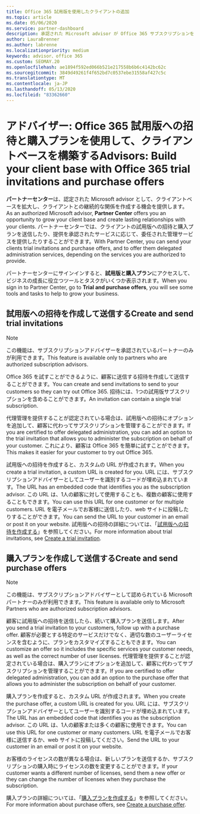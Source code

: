 ```yaml
---
title: Office 365 試用版を使用したクライアントの追加
ms.topic: article
ms.date: 05/06/2020
ms.service: partner-dashboard
description: 承認された Microsoft advisor が Office 365 サブスクリプションを拡張する方法について説明します。 Office 365 試用版への招待および購入プランを作成してクライアントに送信します。
author: LauraBrenner
ms.author: labrenne
ms.localizationpriority: medium
keywords: advisor、office 365
ms.custom: SEOMAY.20
ms.openlocfilehash: ae1894f592ed066b521e217558b6b6c4142bc62c
ms.sourcegitcommit: 3849d49261f4f652bd7c0537ebe31558af427c5c
ms.translationtype: MT
ms.contentlocale: ja-JP
ms.lasthandoff: 05/13/2020
ms.locfileid: "83362660"
---
```

# <a name="advisors-build-your-client-base-with-office-365-trial-invitations-and-purchase-offers"></a><span data-ttu-id="4147f-105">アドバイザー: Office 365 試用版への招待と購入プランを使用して、クライアントベースを構築する</span><span class="sxs-lookup"><span data-stu-id="4147f-105">Advisors: Build your client base with Office 365 trial invitations and purchase offers</span></span>

<span data-ttu-id="4147f-106">**パートナーセンター**は、認定された Microsoft advisor として、クライアントベースを拡大し、クライアントとの継続的な関係を作成する機会を提供します。</span><span class="sxs-lookup"><span data-stu-id="4147f-106">As an authorized Microsoft advisor, **Partner Center** offers you an opportunity to grow your client base and create lasting relationships with your clients.</span></span> <span data-ttu-id="4147f-107">パートナーセンターでは、クライアントの試用版への招待と購入プランを送信したり、提供を承認されたサービスに応じて、委任された管理サービスを提供したりすることができます。</span><span class="sxs-lookup"><span data-stu-id="4147f-107">With Partner Center, you can send your clients trial invitations and purchase offers, and to offer them delegated administration services, depending on the services you are authorized to provide.</span></span>

<span data-ttu-id="4147f-108">パートナーセンターにサインインすると、**試用版と購入プラン**にアクセスして、ビジネスの成長に役立つツールとタスクがいくつか表示されます。</span><span class="sxs-lookup"><span data-stu-id="4147f-108">When you sign in to Partner Center, go to **Trial and purchase offers**, you will see some tools and tasks to help to grow your business.</span></span>

## <a name="create-and-send-trial-invitations"></a><span data-ttu-id="4147f-109">試用版への招待を作成して送信する</span><span class="sxs-lookup"><span data-stu-id="4147f-109">Create and send trial invitations</span></span>

> [!NOTE]
> <span data-ttu-id="4147f-110">この機能は、サブスクリプションアドバイザーを承認されているパートナーのみが利用できます。</span><span class="sxs-lookup"><span data-stu-id="4147f-110">This feature is available only to partners who are authorized subscription advisors.</span></span>

<span data-ttu-id="4147f-111">Office 365 を試すことができるように、顧客に送信する招待を作成して送信することができます。</span><span class="sxs-lookup"><span data-stu-id="4147f-111">You can create and send invitations to send to your customers so they can try out Office 365.</span></span> <span data-ttu-id="4147f-112">招待には、1つの試用版サブスクリプションを含めることができます。</span><span class="sxs-lookup"><span data-stu-id="4147f-112">An invitation can contain a single trial subscription.</span></span>

<span data-ttu-id="4147f-113">代理管理を提供することが認定されている場合は、試用版への招待にオプションを追加して、顧客に代わってサブスクリプションを管理することができます。</span><span class="sxs-lookup"><span data-stu-id="4147f-113">If you are certified to offer delegated administration, you can add an option to the trial invitation that allows you to administer the subscription on behalf of your customer.</span></span> <span data-ttu-id="4147f-114">これにより、顧客は Office 365 を簡単に試すことができます。</span><span class="sxs-lookup"><span data-stu-id="4147f-114">This makes it easier for your customer to try out Office 365.</span></span>

<span data-ttu-id="4147f-115">試用版への招待を作成すると、カスタムの URL が作成されます。</span><span class="sxs-lookup"><span data-stu-id="4147f-115">When you create a trial invitation, a custom URL is created for you.</span></span> <span data-ttu-id="4147f-116">URL には、サブスクリプションアドバイザーとしてユーザーを識別するコードが埋め込まれています。</span><span class="sxs-lookup"><span data-stu-id="4147f-116">The URL has an embedded code that identifies you as the subscription advisor.</span></span> <span data-ttu-id="4147f-117">この URL は、1人の顧客に対して使用することも、複数の顧客に使用することもできます。</span><span class="sxs-lookup"><span data-stu-id="4147f-117">You can use this URL for one customer or for multiple customers.</span></span> <span data-ttu-id="4147f-118">URL を電子メールでお客様に送信したり、web サイトに投稿したりすることができます。</span><span class="sxs-lookup"><span data-stu-id="4147f-118">You can send the URL to your customer in an email or post it on your website.</span></span>
<span data-ttu-id="4147f-119">試用版への招待の詳細については、「[試用版への招待を作成する](advisors-create-a-trial-invitation.md)」を参照してください。</span><span class="sxs-lookup"><span data-stu-id="4147f-119">For more information about trial invitations, see [Create a trial invitation](advisors-create-a-trial-invitation.md).</span></span>

## <a name="create-and-send-purchase-offers"></a><span data-ttu-id="4147f-120">購入プランを作成して送信する</span><span class="sxs-lookup"><span data-stu-id="4147f-120">Create and send purchase offers</span></span>

> [!NOTE]
> <span data-ttu-id="4147f-121">この機能は、サブスクリプションアドバイザーとして認められている Microsoft パートナーのみが利用できます。</span><span class="sxs-lookup"><span data-stu-id="4147f-121">This feature is available only to Microsoft Partners who are authorized subscription advisors.</span></span>

<span data-ttu-id="4147f-122">顧客に試用版への招待を送信したら、続いて購入プランを送信します。</span><span class="sxs-lookup"><span data-stu-id="4147f-122">After you send a trial invitation to your customers, follow up with a purchase offer.</span></span> <span data-ttu-id="4147f-123">顧客が必要とする特定のサービスだけでなく、適切な数のユーザーライセンスを含むように、プランをカスタマイズすることもできます。</span><span class="sxs-lookup"><span data-stu-id="4147f-123">You can customize an offer so it includes the specific services your customer needs, as well as the correct number of user licenses.</span></span> <span data-ttu-id="4147f-124">代理管理を提供することが認定されている場合は、購入プランにオプションを追加して、顧客に代わってサブスクリプションを管理することができます。</span><span class="sxs-lookup"><span data-stu-id="4147f-124">If you are certified to offer delegated administration, you can add an option to the purchase offer that allows you to administer the subscription on behalf of your customer.</span></span>

<span data-ttu-id="4147f-125">購入プランを作成すると、カスタム URL が作成されます。</span><span class="sxs-lookup"><span data-stu-id="4147f-125">When you create the purchase offer, a custom URL is created for you.</span></span> <span data-ttu-id="4147f-126">URL には、サブスクリプションアドバイザーとしてユーザーを識別するコードが埋め込まれています。</span><span class="sxs-lookup"><span data-stu-id="4147f-126">The URL has an embedded code that identifies you as the subscription advisor.</span></span> <span data-ttu-id="4147f-127">この URL は、1人の顧客または多くの顧客に使用できます。</span><span class="sxs-lookup"><span data-stu-id="4147f-127">You can use this URL for one customer or many customers.</span></span> <span data-ttu-id="4147f-128">URL を電子メールでお客様に送信するか、web サイトに投稿してください。</span><span class="sxs-lookup"><span data-stu-id="4147f-128">Send the URL to your customer in an email or post it on your website.</span></span>

<span data-ttu-id="4147f-129">お客様のライセンスの数が異なる場合は、新しいプランを送信するか、サブスクリプションの購入時にライセンスの数を変更することができます。</span><span class="sxs-lookup"><span data-stu-id="4147f-129">If your customer wants a different number of licenses, send them a new offer or they can change the number of licenses when they purchase the subscription.</span></span>

<span data-ttu-id="4147f-130">購入プランの詳細については、「[購入プランを作成する](advisor-create-a-purchase-offer.md)」を参照してください。</span><span class="sxs-lookup"><span data-stu-id="4147f-130">For more information about purchase offers, see [Create a purchase offer](advisor-create-a-purchase-offer.md).</span></span>
